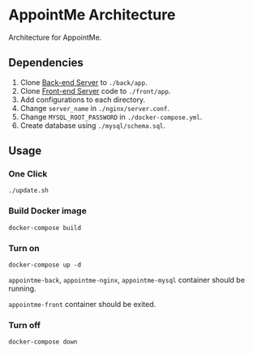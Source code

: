 # AppointMe Architecture

Architecture for AppointMe.

## Dependencies

1. Clone [Back-end Server](https://github.com/rulyox/AppointMe-Back) to `./back/app`.
2. Clone [Front-end Server](https://github.com/rulyox/AppointMe-Front) code to `./front/app`.
3. Add configurations to each directory.
4. Change `server_name` in `./nginx/server.conf`.
5. Change `MYSQL_ROOT_PASSWORD` in `./docker-compose.yml`.
6. Create database using `./mysql/schema.sql`.

## Usage

### One Click

```
./update.sh
```

### Build Docker image

```
docker-compose build
```

### Turn on

```
docker-compose up -d
```

`appointme-back`, `appointme-nginx`, `appointme-mysql` container should be running.

`appointme-front` container should be exited.

### Turn off

```
docker-compose down
```
